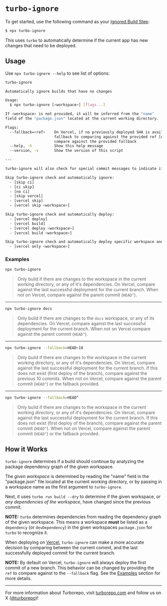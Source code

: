 # `turbo-ignore`

To get started, use the following command as your [Ignored Build Step](https://vercel.com/docs/concepts/projects/overview#ignored-build-step):

```sh
$ npx turbo-ignore
```

This uses `turbo` to automatically determine if the current app has new changes that need to be deployed.

## Usage

Use `npx turbo-ignore --help` to see list of options:

```sh
turbo-ignore

Automatically ignore builds that have no changes

Usage:
  $ npx turbo-ignore [<workspace>] [flags...]

If <workspace> is not provided, it will be inferred from the "name"
field of the "package.json" located at the current working directory.

Flags:
  --fallback=<ref>    On Vercel, if no previously deployed SHA is available to compare against,
                      fallback to comparing against the provided ref [default: None]. When not on Vercel,
                      compare against the provided fallback
  --help, -h          Show this help message
  --version, -v       Show the version of this script

---

turbo-ignore will also check for special commit messages to indicate if a build should be skipped or not.

Skip turbo-ignore check and automatically ignore:
  - [skip ci]
  - [ci skip]
  - [no ci]
  - [skip vercel]
  - [vercel skip]
  - [vercel skip <workspace>]

Skip turbo-ignore check and automatically deploy:
  - [vercel deploy]
  - [vercel build]
  - [vercel deploy <workspace>]
  - [vercel build <workspace>]

Skip turbo-ignore check and automatically deploy specific workspace and ignore others:
  - [vercel only <workspace>]
```

### Examples

```sh
npx turbo-ignore
```

> Only build if there are changes to the workspace in the current working directory, or any of it's dependencies. On Vercel, compare against the last successful deployment for the current branch. When not on Vercel, compare against the parent commit (`HEAD^`).

---

```sh
npx turbo-ignore docs
```

> Only build if there are changes to the `docs` workspace, or any of its dependencies. On Vercel, compare against the last successful deployment for the current branch. When not on Vercel compare against the parent commit (`HEAD^`).

---

```sh
npx turbo-ignore --fallback=HEAD~10
```

> Only build if there are changes to the workspace in the current working directory, or any of it's dependencies. On Vercel, compare against the last successful deployment for the current branch. If this does not exist (first deploy of the branch), compare against the previous 10 commits. When not on Vercel, compare against the parent commit (`HEAD^`) or the fallback provided.

---

```sh
npx turbo-ignore --fallback=HEAD^
```

> Only build if there are changes to the workspace in the current working directory, or any of it's dependencies. On Vercel, compare against the last successful deployment for the current branch. If this does not exist (first deploy of the branch), compare against the parent commit (`HEAD^`). When not on Vercel, compare against the parent commit (`HEAD^`) or the fallback provided.

## How it Works

`turbo-ignore` determines if a build should continue by analyzing the package dependency graph of the given workspace.

The _given workspace_ is determined by reading the "name" field in the "package.json" file located at the current working directory, or by passing in a workspace name as the first argument to `turbo-ignore`.

Next, it uses `turbo run build --dry` to determine if the given workspace, _or any dependencies of the workspace_, have changed since the previous commit.

**NOTE:** `turbo` determines dependencies from reading the dependency graph of the given workspace. This means a workspace **must** be listed as a `dependency` (or `devDependency`) in the given workspaces `package.json` for `turbo` to recognize it.

When deploying on [Vercel](https://vercel.com), `turbo-ignore` can make a more accurate decision by comparing between the current commit, and the last successfully deployed commit for the current branch.

**NOTE:** By default on Vercel, `turbo-ignore` will always deploy the first commit of a new branch. This behavior can be changed by providing the `ref` to compare against to the `--fallback` flag. See the [Examples](#Examples) section for more details.

---

For more information about Turborepo, visit [turborepo.com](https://turborepo.com) and follow us on X ([@turborepo](https://x.com/turborepo))!
